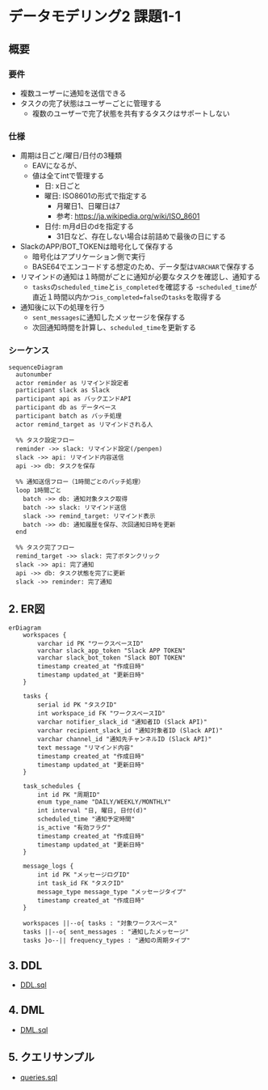 # データモデリング2 課題1-1

## 概要

### 要件

- 複数ユーザーに通知を送信できる
- タスクの完了状態はユーザーごとに管理する
  - 複数のユーザーで完了状態を共有するタスクはサポートしない

### 仕様

- 周期は日ごと/曜日/日付の3種類
  - EAVになるが、
  - 値は全てintで管理する
    - 日: x日ごと
    - 曜日: ISO8601の形式で指定する
      - 月曜日1、日曜日は7
      - 参考: <https://ja.wikipedia.org/wiki/ISO_8601>
    - 日付: m月d日のdを指定する
      - 31日など、存在しない場合は前詰めで最後の日にする
- SlackのAPP/BOT_TOKENは暗号化して保存する
  - 暗号化はアプリケーション側で実行
  - BASE64でエンコードする想定のため、データ型は`VARCHAR`で保存する
- リマインドの通知は１時間がごとに通知が必要なタスクを確認し、通知する
  - `tasks`の`scheduled_time`と`is_completed`を確認する
  -`scheduled_time`が直近１時間以内かつ`is_completed=false`の`tasks`を取得する
- 通知後に以下の処理を行う
  - `sent_messages`に通知したメッセージを保存する
  - 次回通知時間を計算し、`scheduled_time`を更新する

### シーケンス

```mermaid
sequenceDiagram
  autonumber
  actor reminder as リマインド設定者
  participant slack as Slack
  participant api as バックエンドAPI
  participant db as データベース
  participant batch as バッチ処理
  actor remind_target as リマインドされる人

  %% タスク設定フロー
  reminder ->> slack: リマインド設定(/penpen)
  slack ->> api: リマインド内容送信
  api ->> db: タスクを保存

  %% 通知送信フロー（1時間ごとのバッチ処理）
  loop 1時間ごと
    batch ->> db: 通知対象タスク取得
    batch ->> slack: リマインド送信
    slack ->> remind_target: リマインド表示
    batch ->> db: 通知履歴を保存、次回通知日時を更新
  end

  %% タスク完了フロー
  remind_target ->> slack: 完了ボタンクリック
  slack ->> api: 完了通知
  api ->> db: タスク状態を完了に更新
  slack ->> reminder: 完了通知
```

## 2. ER図

```mermaid
erDiagram
    workspaces {
        varchar id PK "ワークスペースID"
        varchar slack_app_token "Slack APP TOKEN"
        varchar slack_bot_token "Slack BOT TOKEN"
        timestamp created_at "作成日時"
        timestamp updated_at "更新日時" 
    }
    
    tasks {
        serial id PK "タスクID"
        int workspace_id FK "ワークスペースID"
        varchar notifier_slack_id "通知者ID (Slack API)"
        varchar recipient_slack_id "通知対象者ID (Slack API)"
        varchar channel_id "通知先チャンネルID (Slack API)"
        text message "リマインド内容"
        timestamp created_at "作成日時"
        timestamp updated_at "更新日時"
    }
    
    task_schedules {
        int id PK "周期ID"
        enum type_name "DAILY/WEEKLY/MONTHLY"
        int interval "日, 曜日, 日付(d)"
        scheduled_time "通知予定時間"
        is_active "有効フラグ"
        timestamp created_at "作成日時"
        timestamp updated_at "更新日時"
    }
    
    message_logs {
        int id PK "メッセージログID"
        int task_id FK "タスクID"
        message_type message_type "メッセージタイプ"
        timestamp created_at "作成日時"
    }

    workspaces ||--o{ tasks : "対象ワークスペース"
    tasks ||--o{ sent_messages : "通知したメッセージ"
    tasks }o--|| frequency_types : "通知の周期タイプ"
```

## 3. DDL

- [DDL.sql](src/1-DDL.sql)

## 4. DML

- [DML.sql](src/2-DML.sql)

## 5. クエリサンプル

- [queries.sql](src/3-queries.sql)
